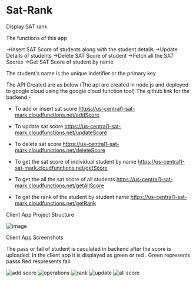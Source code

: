 # Sat-Rank
Display SAT rank  


The functions of this app

->Insert SAT Score of students along with the student details
->Update Details of students
->Delete SAT Score of student
->Fetch all the SAT Scores
->Get SAT Score of student by name


The student's name is the unique indetifier or the primary key


The API Created are as below (The api are created in node.js and deployed to google cloud using the google cloud function tool)
The github link for the backend -

* To add or insert sat score 
  https://us-central1-sat-mark.cloudfunctions.net/addScore
  
* To update sat score
    https://us-central1-sat-mark.cloudfunctions.net/updateScore
    
* To delete sat score
    https://us-central1-sat-mark.cloudfunctions.net/deleteScore
    
* To get the sat score of individual student by name
    https://us-central1-sat-mark.cloudfunctions.net/getScore

* To get the all the sat score of all students
    https://us-central1-sat-mark.cloudfunctions.net/getAllScore
    
* To get the rank of the student by student name
    https://us-central1-sat-mark.cloudfunctions.net/getRank
    
    
Client App Project Structure

![image](https://github.com/Anubhav-PS/Sat-Rank/assets/74093939/b7bac05f-e09d-4c36-825b-071bf559f83c)

Client App Screenshots

The pass or fail of student is caculated in backend after the score is uploaded. In the client app it is displayed as green or red .
Green represents passs
Red respresents fail

![add score](https://github.com/Anubhav-PS/Sat-Rank/assets/74093939/0f6eaf44-8a47-42ef-a4b9-72ef56c164ba)
![operations](https://github.com/Anubhav-PS/Sat-Rank/assets/74093939/39be09de-9a07-4bf1-ba72-6ae572f509e6)
![rank](https://github.com/Anubhav-PS/Sat-Rank/assets/74093939/cd5df527-b68b-4cc2-b54e-52b311fee29f)
![update](https://github.com/Anubhav-PS/Sat-Rank/assets/74093939/186683a9-1b09-426c-8b80-5b02c3f424d0)
![all score](https://github.com/Anubhav-PS/Sat-Rank/assets/74093939/8d594f02-1aa6-4121-bfd2-e2d830cb3e6a)



